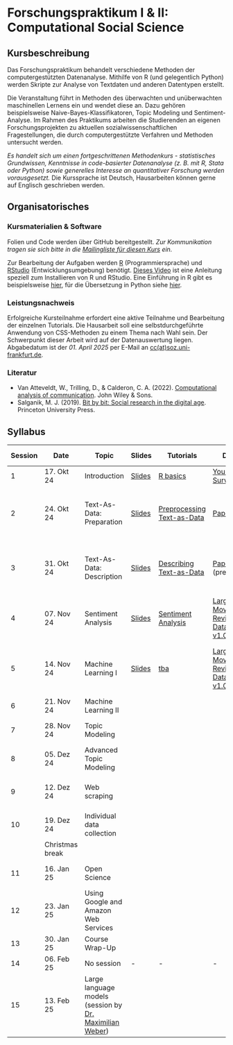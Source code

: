 # Forschungspraktikum I & II: Computational Social Science

## Kursbeschreibung

Das Forschungspraktikum behandelt verschiedene Methoden der computergestützten Datenanalyse. Mithilfe von R (und gelegentlich Python) werden Skripte zur Analyse von Textdaten und anderen Datentypen erstellt.

Die Veranstaltung führt in Methoden des überwachten und unüberwachten maschinellen Lernens ein und wendet diese an. Dazu gehören beispielsweise Naive-Bayes-Klassifikatoren, Topic Modeling und Sentiment-Analyse. Im Rahmen des Praktikums arbeiten die Studierenden an eigenen Forschungsprojekten zu aktuellen sozialwissenschaftlichen Fragestellungen, die durch computergestützte Verfahren und Methoden untersucht werden.

*Es handelt sich um einen fortgeschrittenen Methodenkurs - statistisches Grundwissen, Kenntnisse in code-basierter Datenanalyse (z. B. mit R, Stata oder Python) sowie generelles Interesse an quantitativer Forschung werden vorausgesetzt.* Die Kurssprache ist Deutsch, Hausarbeiten können gerne auf Englisch geschrieben werden.


## Organisatorisches

### Kursmaterialien & Software

Folien und Code werden über GitHub bereitgestellt. *Zur Kommunikation tragen sie sich bitte in die [Mailingliste für diesen Kurs](https://dlist.server.uni-frankfurt.de/mailman/listinfo/Czymara-fopra) ein.*

Zur Bearbeitung der Aufgaben werden [R](https://cloud.r-project.org/) (Programmiersprache) und [RStudio](https://www.rstudio.com/products/rstudio/download/) (Entwicklungsumgebung) benötigt. [Dieses Video](https://www.youtube.com/watch?v=lVKMsaWju8w) ist eine Anleitung speziell zum Installieren von R und RStudio. Eine Einführung in R gibt es beispielsweise [hier](https://colab.research.google.com/github/czymaraclass/intros/blob/main/Intro_to_R.ipynb), für die Übersetzung in Python siehe [hier](https://colab.research.google.com/github/czymaraclass/intros/blob/main/Intro_to_Python.ipynb).

### Leistungsnachweis

Erfolgreiche Kursteilnahme erfordert eine aktive Teilnahme und Bearbeitung der einzelnen Tutorials. Die Hausarbeit soll eine selbstdurchgeführte Anwendung von CSS-Methoden zu einem Thema nach Wahl sein. Der Schwerpunkt dieser Arbeit wird auf der Datenauswertung liegen. Abgabedatum ist der _01. April 2025_ per E-Mail an [cc(at)soz.uni-frankfurt.de](mailto:cc@soz.uni-frankfurt.de).

### Literatur

- Van Atteveldt, W., Trilling, D., & Calderon, C. A. (2022). [Computational analysis of communication](https://cssbook.net/). John Wiley & Sons.
- Salganik, M. J. (2019). [Bit by bit: Social research in the digital age](https://www.bitbybitbook.com/). Princeton University Press.

## Syllabus

| Session | Date       | Topic                                   | Slides | Tutorials               | Data        | Solutions | Key packages          | Further reading                            |
|---------|------------|-----------------------------------------|--------|-------------------------|-------------|-----------|-----------------------|--------------------------------------------|
| 1       | 17. Okt 24 | Introduction                            | [Slides](https://czymaraclass.github.io/CSS_WS24/slides/FoPra_CSS_slides_01.html) | [R basics](https://htmlpreview.github.io/?https://github.com/czymaraclass/CSS_WS24/blob/main/tutorials/FoPra_CSS_tutorial_01.html) | [Your Survey](https://github.com/czymaraclass/CSS_WS24/tree/main/tutorials/data) | [Solution](https://htmlpreview.github.io/?https://github.com/czymaraclass/CSS_WS24/blob/main/tutorials/FoPra_CSS_tutorial_01_solution.html) | -                     | -                                          |
| 2       | 24. Okt 24 | Text-As-Data: Preparation               | [Slides](https://czymaraclass.github.io/CSS_WS24/slides/FoPra_CSS_slides_02.html) | [Preprocessing Text-as-Data](https://htmlpreview.github.io/?https://github.com/czymaraclass/CSS_WS24/blob/main/tutorials/FoPra_CSS_tutorial_02.html) | [Paper](https://czymara.com/files/Czymara_2024_Hostility%20on%20Twitter%20in%20the%20Aftermath%20of%20Terror%20Attacks.pdf) | [Solution](https://htmlpreview.github.io/?https://github.com/czymaraclass/CSS_WS24/blob/main/tutorials/FoPra_CSS_tutorial_02_solution.html) | [quanteda](https://quanteda.io) | [Van Atteveldt et al. (2022): Chapter 09](https://cssbook.net/content/chapter09.html) |
| 3       | 31. Okt 24 | Text-As-Data: Description               | [Slides](https://czymaraclass.github.io/CSS_WS24/slides/FoPra_CSS_slides_03.html) | [Describing Text-as-Data](https://htmlpreview.github.io/?https://github.com/czymaraclass/CSS_WS24/blob/main/tutorials/FoPra_CSS_tutorial_03.html) | [Paper](https://czymara.com/files/Czymara_2024_Hostility%20on%20Twitter%20in%20the%20Aftermath%20of%20Terror%20Attacks.pdf) (prepared) | [Solution](https://htmlpreview.github.io/?https://github.com/czymaraclass/CSS_WS24/blob/main/tutorials/FoPra_CSS_tutorial_03_solution.html) | [quanteda](https://quanteda.io) | [Van Atteveldt et al. (2022): Chapter 10](https://cssbook.net/content/chapter10.html)  |
| 4       | 07. Nov 24 | Sentiment Analysis                      | [Slides](https://czymaraclass.github.io/CSS_WS24/slides/FoPra_CSS_slides_04.html) | [Sentiment Analysis](https://htmlpreview.github.io/?https://github.com/czymaraclass/CSS_WS24/blob/main/tutorials/FoPra_CSS_tutorial_04.html) | [Large Movie Review Dataset v1.0](https://ai.stanford.edu/~amaas/data/sentiment/) | [Solution](https://htmlpreview.github.io/?https://github.com/czymaraclass/CSS_WS24/blob/main/tutorials/FoPra_CSS_tutorial_04_solution.html) | [tidytext](https://juliasilge.github.io/tidytext/) | [van Atteveldt et al. (2021)](https://www.tandfonline.com/doi/full/10.1080/19312458.2020.1869198) |
| 5       | 14. Nov 24 | Machine Learning I                      | [Slides](https://czymaraclass.github.io/CSS_WS24/slides/FoPra_CSS_slides_05.html) | [tba](https://htmlpreview.github.io/?https://github.com/czymaraclass/CSS_WS24/blob/main/tutorials/FoPra_CSS_tutorial_05.html) | [Large Movie Review Dataset v1.0](https://ai.stanford.edu/~amaas/data/sentiment/) | tba | [quanteda.textmodels](https://cran.r-project.org/web/packages/quanteda.textmodels/quanteda.textmodels.pdf) | [Van Atteveldt et al. (2022): Chapter 11](https://cssbook.net/content/chapter11.html) |
| 6       | 21. Nov 24 | Machine Learning II                     |        |                         |             |           |                       | -                                          |
| 7       | 28. Nov 24 | Topic Modeling                          |        |                         |             |           | [stm](https://www.structuraltopicmodel.com/) | [Roberts et al. (2014)](https://onlinelibrary.wiley.com/doi/abs/10.1111/ajps.12103)                      |
| 8       | 05. Dez 24 | Advanced Topic Modeling                 |        |                         |             |           | [keyatm](https://keyatm.github.io/keyATM/index.html) | [Eshima et al. (2023)](https://onlinelibrary.wiley.com/doi/full/10.1111/ajps.12779)                       |
| 9       | 12. Dez 24 | Web scraping                            |        |                         |             |           | [rvest](https://rvest.tidyverse.org/) | [Tjaden 2023](https://journals.sagepub.com/doi/10.1177/01979183231208428) & [Freelon 2018](https://www.tandfonline.com/doi/full/10.1080/10584609.2018.1477506) |
| 10      | 19. Dez 24 | Individual data collection              |        |                         |             |           | [LexisNexisTools](https://cran.r-project.org/web/packages/LexisNexisTools/LexisNexisTools.pdf) | -                                          |
|         | Christmas break                                      |        |                         |             |           |                       | -                                          |
| 11      | 16. Jan 25 | Open Science                            |        |                         |             |           | [GitHub](https://github.com/join) | [Trisovic et al. (2022)](https://www.nature.com/articles/s41597-022-01143-6)                     |
| 12      | 23. Jan 25 | Using Google and Amazon Web Services    |        |                         |             |           | [askgpt](https://www.johannesbgruber.eu/post/2023-04-02-introducing-askgpt-a-chat-interface-that-helps-you-to-learn-r/) | [Gilardi et al. 2023](https://www.pnas.org/doi/10.1073/pnas.2305016120)                        |
| 13      | 30. Jan 25 | Course Wrap-Up                          |        |                         |             |           |                       | -                                          |
| 14      | 06. Feb 25 | No session                              | -      | -                       | -           |           | -                     | -                                          |
| 15      | 13. Feb 25 | Large language models (session by [Dr. Maximilian Weber](https://www.max-weber.info/)) | | |             |           |                       |                                          |

